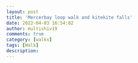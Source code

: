 ```yaml
---
layout: post
title: 'Mercerbay loop walk and kitekite falls'
date: 2022-04-03 16:54:02
author: multishiv19
comments: true
category: [walks]
tags: [Walk]
description: 
---
```


<div width='100%' class='strava-embed-placeholder' data-embed-type='activity' data-embed-id='6923134515'></div>
<script src='https://strava-embeds.com/embed.js'></script>
